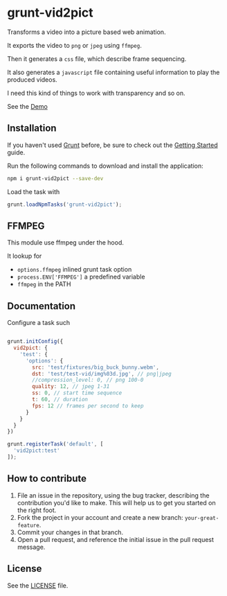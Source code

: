 # grunt-vid2pict

Transforms a video into a picture based web animation.

It exports the video to `png` or `jpeg` using `ffmpeg`.

Then it generates a `css` file, which describe frame sequencing.

It also generates a `javascript` file containing useful information 
to play the produced videos.

I need this kind of things to work with transparency and so on.

See the [Demo](demo/)

## Installation

If you haven't used [Grunt](http://gruntjs.com/) before, be sure to check out the 
[Getting Started](http://gruntjs.com/getting-started) guide.

Run the following commands to download and install the application:

```sh
npm i grunt-vid2pict --save-dev
```

Load the task with

```js
grunt.loadNpmTasks('grunt-vid2pict');
```

## FFMPEG

This module use ffmpeg under the hood.

It lookup for 
- `options.ffmpeg` inlined grunt task option
- `process.ENV['FFMPEG']` a predefined variable
- `ffmpeg` in the PATH

## Documentation

Configure a task such

```js

grunt.initConfig({
  vid2pict: {
    'test': {
      'options': {
        src: 'test/fixtures/big_buck_bunny.webm',
        dst: 'test/test-vid/img%03d.jpg', // png|jpeg
        //compression_level: 0, // png 100-0
        quality: 12, // jpeg 1-31
        ss: 0, // start time sequence
        t: 60, // duration
        fps: 12 // frames per second to keep
      }
    }
  }
})

grunt.registerTask('default', [
  'vid2pict:test'
]);
```


## How to contribute

1. File an issue in the repository, using the bug tracker, describing the
   contribution you'd like to make. This will help us to get you started on the
   right foot.
2. Fork the project in your account and create a new branch:
   `your-great-feature`.
3. Commit your changes in that branch.
4. Open a pull request, and reference the initial issue in the pull request
   message.

## License
See the [LICENSE](./LICENSE) file.
